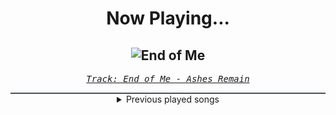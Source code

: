 <div align="center"> 
<h1>Now Playing...</h1>

![End of Me](https://i.scdn.co/image/ab67616d00001e020ed020935eb4fc8d0b617acf)
--
_<samp><a href="https://open.spotify.com/track/5Iuqf7d8G5SAvuKY7MKHbd">Track: End of Me - Ashes Remain</a></samp>_

<div style="border: 1px #4B5054 solid"></div>
<details>
  <summary>
    Previous played songs
  </summary>
  <table>
    <thead>
      <tr>
        <th>
          Artist
        </th>
        <th>
          Song
        </th>
        <th>
          Link
        </th>
      </tr>
    </thead>
    <tbody>
      <tr><td>Ashes Remain</td><td>End of Me</td><td><a href="https://open.spotify.com/track/5Iuqf7d8G5SAvuKY7MKHbd">https://open.spotify.com/track/5Iuqf7d8G5SAvuKY7MKHbd</a></td></tr><tr><td>Juicy J</td><td>Shell Shocked (feat. Kill the Noise & Madsonik) - From "Teenage Mutant Ninja Turtles"</td><td><a href="https://open.spotify.com/track/7zBQRGpYImAdIZc97FNj3V">https://open.spotify.com/track/7zBQRGpYImAdIZc97FNj3V</a></td></tr><tr><td>Snowgoons</td><td>The Hatred</td><td><a href="https://open.spotify.com/track/2iP3AaNoQLvwDZ3sxPfRVI">https://open.spotify.com/track/2iP3AaNoQLvwDZ3sxPfRVI</a></td></tr><tr><td>Rise Against</td><td>Satellite</td><td><a href="https://open.spotify.com/track/5sG3G54H21hNfd5etlheoe">https://open.spotify.com/track/5sG3G54H21hNfd5etlheoe</a></td></tr><tr><td>Roy Jones Jr.</td><td>Body Head Anthem (feat. Mr. Magic & Choppa)</td><td><a href="https://open.spotify.com/track/4EcF55fGcfwbZhGM7K1yLA">https://open.spotify.com/track/4EcF55fGcfwbZhGM7K1yLA</a></td></tr><tr><td>Patient Lounge</td><td>Hard Truth</td><td><a href="https://open.spotify.com/track/3hdZoNVYtYoWh4FTeRNxAD">https://open.spotify.com/track/3hdZoNVYtYoWh4FTeRNxAD</a></td></tr><tr><td>Fort Minor</td><td>Remember the Name (feat. Styles of Beyond)</td><td><a href="https://open.spotify.com/track/6ndmKwWqMozN2tcZqzCX4K">https://open.spotify.com/track/6ndmKwWqMozN2tcZqzCX4K</a></td></tr><tr><td>Roy Jones Jr.</td><td>Can't Be Touched (feat. Mr. Magic & Trouble)</td><td><a href="https://open.spotify.com/track/3zmduBNsQ6BPDTZAkXzG5K">https://open.spotify.com/track/3zmduBNsQ6BPDTZAkXzG5K</a></td></tr><tr><td>Roy Jones Jr.</td><td>Can't Be Touched (feat. Mr. Magic & Trouble)</td><td><a href="https://open.spotify.com/track/3zmduBNsQ6BPDTZAkXzG5K">https://open.spotify.com/track/3zmduBNsQ6BPDTZAkXzG5K</a></td></tr><tr><td>Pentakill</td><td>Predator - World Ender Remix</td><td><a href="https://open.spotify.com/track/2FmRCZSu9evGNhPiywN87F">https://open.spotify.com/track/2FmRCZSu9evGNhPiywN87F</a></td></tr><tr><td>Dark Sarah</td><td>Warning Sign</td><td><a href="https://open.spotify.com/track/5VnkSM5gqh2wfkoqb0H3wZ">https://open.spotify.com/track/5VnkSM5gqh2wfkoqb0H3wZ</a></td></tr><tr><td>Epica</td><td>The Great Tribulation (feat. Fleshgod Apocalypse)</td><td><a href="https://open.spotify.com/track/4xXkmpsOPJtR7z7dy0tiNn">https://open.spotify.com/track/4xXkmpsOPJtR7z7dy0tiNn</a></td></tr><tr><td>Parkway Drive</td><td>Glitch</td><td><a href="https://open.spotify.com/track/1jKH10ufuA4EzUCdobVxu0">https://open.spotify.com/track/1jKH10ufuA4EzUCdobVxu0</a></td></tr><tr><td>VENUES</td><td>Reflections</td><td><a href="https://open.spotify.com/track/1Llt2DZh24nULvOmBj8Ooc">https://open.spotify.com/track/1Llt2DZh24nULvOmBj8Ooc</a></td></tr><tr><td>Our Last Night</td><td>Unholy</td><td><a href="https://open.spotify.com/track/1QposYqMrnrYKWRUqQT1WW">https://open.spotify.com/track/1QposYqMrnrYKWRUqQT1WW</a></td></tr><tr><td>Alex Yarmak</td><td>No King Rules Forever</td><td><a href="https://open.spotify.com/track/33a56ZdHf1SrYxgbGLf14n">https://open.spotify.com/track/33a56ZdHf1SrYxgbGLf14n</a></td></tr><tr><td>Chaosbay</td><td>What Is War</td><td><a href="https://open.spotify.com/track/3qPDkJVT3nTadE0DowU2w5">https://open.spotify.com/track/3qPDkJVT3nTadE0DowU2w5</a></td></tr><tr><td>Ice Nine Kills</td><td>Hip To Be Scared</td><td><a href="https://open.spotify.com/track/4lEbtjtLpF0YxRCFWeswAG">https://open.spotify.com/track/4lEbtjtLpF0YxRCFWeswAG</a></td></tr><tr><td>Fame on Fire</td><td>Ketamine</td><td><a href="https://open.spotify.com/track/37vKzukXbXcJiA3TMmGptj">https://open.spotify.com/track/37vKzukXbXcJiA3TMmGptj</a></td></tr><tr><td>We Came As Romans</td><td>Plagued</td><td><a href="https://open.spotify.com/track/6xC8tcFBMMjJIyfPw66lDF">https://open.spotify.com/track/6xC8tcFBMMjJIyfPw66lDF</a></td></tr>
    </tbody>
  </table>
</details>

</div>
